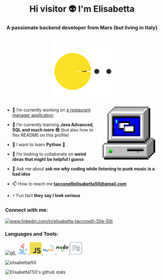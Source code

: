 <h1 align="center">Hi visitor 👽 I'm Elisabetta</h1>
<h3 align="center">A passionate backend developer from Mars (but living in Italy)</h3>
<div align="center">
	<br>
	<img src="https://raw.githubusercontent.com/Aniket965/Aniket965/master/pacman.svg?sanitize=true" width="200" height="200">
</div>
<img align="right" alt="GIF" src="https://github.com/deut-erium/deut-erium/blob/master/assets/computer.gif?raw=1" width="200vw" />

- 🔭 I’m currently working on [a restaurant manager application](https://github.com/anamariaow/RistoranteTeam2Java19.git)

- 🌱 I’m currently learning **Java Advanced, SQL and much more 😎**  (but also how to flex README on this profile) 

- 👀 I want to learn **Python** 🐍

- 👯 I’m looking to collaborate on **weird ideas that might be helpful I guess**

- 💬 Ask me about **ask me why coding while listening to punk music is a bad idea**

- 📫 How to reach me **tacconellielisabetta50@gmail.com**

- ⚡ Fun fact **they say I look serious**

<h3 align="left">Connect with me:</h3>
<p align="left">
<a href="https://linkedin.com/in/www.linkedin.com/in/elisabetta-tacconelli-50e-50t" target="blank"><img align="center" src="https://raw.githubusercontent.com/rahuldkjain/github-profile-readme-generator/master/src/images/icons/Social/linked-in-alt.svg" alt="www.linkedin.com/in/elisabetta-tacconelli-50e-50t" height="30" width="40" /></a>
</p>

<h3 align="left">Languages and Tools:</h3>
<p align="left"> <a href="https://git-scm.com/" target="_blank" rel="noreferrer"> <img src="https://www.vectorlogo.zone/logos/git-scm/git-scm-icon.svg" alt="git" width="40" height="40"/> </a> <a href="https://www.java.com" target="_blank" rel="noreferrer"> <img src="https://raw.githubusercontent.com/devicons/devicon/master/icons/java/java-original.svg" alt="java" width="40" height="40"/> </a> <a href="https://developer.mozilla.org/en-US/docs/Web/JavaScript" target="_blank" rel="noreferrer"> <img src="https://raw.githubusercontent.com/devicons/devicon/master/icons/javascript/javascript-original.svg" alt="javascript" width="40" height="40"/> </a> <a href="https://www.mysql.com/" target="_blank" rel="noreferrer"> <img src="https://raw.githubusercontent.com/devicons/devicon/master/icons/mysql/mysql-original-wordmark.svg" alt="mysql" width="40" height="40"/> </a> <a href="https://nodejs.org" target="_blank" rel="noreferrer"> <img src="https://raw.githubusercontent.com/devicons/devicon/master/icons/nodejs/nodejs-original-wordmark.svg" alt="nodejs" width="40" height="40"/> </a> <a href="https://www.photoshop.com/en" target="_blank" rel="noreferrer"> <img src="https://raw.githubusercontent.com/devicons/devicon/master/icons/photoshop/photoshop-line.svg" alt="photoshop" width="40" height="40"/> </a> </p>

<p><img align="center" src="https://github-readme-stats.vercel.app/api/top-langs?username=elisabettat50&show_icons=true&locale=en&layout=compact" alt="elisabettat50" /></p>


![ElisabettaT50's github stats](https://github-readme-stats.vercel.app/api?username=ElisabettaT50&theme=gruvbox&show_icons=true)
